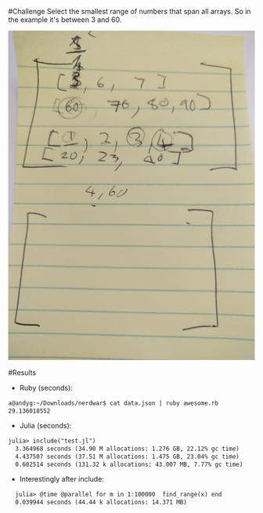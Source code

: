 #Challenge
Select the smallest range of numbers that span all arrays. So in the example it's between 3 and 60.

![The Challenge](/images/challenge.jpg)

#Results
* Ruby (seconds): 
```
a@andyg:~/Downloads/nerdwar$ cat data.json | ruby awesome.rb 
29.136018552
```
* Julia (seconds):
```
julia> include("test.jl")
  3.364968 seconds (34.90 M allocations: 1.276 GB, 22.12% gc time)
  4.437507 seconds (37.51 M allocations: 1.475 GB, 23.04% gc time)
  0.602514 seconds (131.32 k allocations: 43.007 MB, 7.77% gc time)
```
* Interestingly after include:
```
  julia> @time @parallel for m in 1:100000  find_range(x) end
  0.039944 seconds (44.44 k allocations: 14.371 MB)
```

